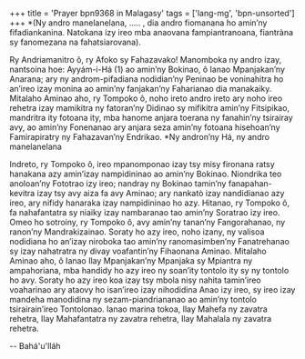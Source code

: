 +++
title = 'Prayer bpn9368 in Malagasy'
tags = ['lang-mg', 'bpn-unsorted']
+++
*(Ny andro manelanelana, ….. , dia andro fiomanana ho amin’ny fifadiankanina. Natokana izy ireo mba anaovana fampiantranoana, fiantràna sy fanomezana na fahatsiarovana).
 
Ry Andriamanitro ô, ry Afoko sy Fahazavako! Manomboka ny andro izay, nantsoina hoe: Ayyám-i-Há (1) ao amin’ny Bokinao, ô Ianao Mpanjakan’ny Anarana; ary ny androm-pifadiana nodidian’ny Peninao be voninahitra ho an’ireo izay monina ao amin’ny fanjakan’ny Faharianao dia manakaiky. Mitalaho Aminao aho, ry Tompoko ô, noho ireto andro ireto ary noho ireo rehetra izay mamikitra ny fatoran’ny Didinao sy mifikitra amin’ny Fitsipikao, mandritra ity fotoana ity, mba hanome anjara toerana ny fanahin’ny tsirairay avy, ao amin’ny Fonenanao ary anjara seza amin’ny fotoana hisehoan’ny Famirapiratry ny Fahazavan’ny Endrikao.
*Ny andron’ny Há, ny andro manelanelana

Indreto, ry Tompoko ô, ireo mpanomponao izay tsy misy fironana ratsy hanakana azy amin’izay nampidininao ao amin’ny Bokinao. Niondrika teo anoloan’ny Fototrao izy ireo; nandray ny Bokinao tamin’ny fanapahan-kevitra izay tsy avy aiza fa avy Aminao; ary nankatò izay nandidianao azy ireo, ary nifidy hanaraka izay nampidininao ho azy.
Hitanao, ry Tompoko ô, fa nahafantatra sy niaiky izay nambaranao tao amin’ny Soratrao izy ireo. Omeo ho sotroiny, ry Tompoko ô, avy amin’ny tanan’ny Fangorahanao, ny ranon’ny Mandrakizainao. Soraty ho azy ireo, noho izany, ny valisoa nodidiana ho an’izay niroboka tao amin’ny ranomasimben’ny Fanatrehanao sy  izay nahatratra ny divay voafantin’ny Fihaonana Aminao.
Mitalaho Aminao aho, ô Ianao Ilay Mpanjakan’ny Mpanjaka sy Mpiantra ny ampahoriana, mba handidy ho azy ireo ny soan’ity tontolo ity sy ny tontolo ho avy. Soraty ho azy ireo koa izay tsy mbola nisy nahita tamin’ireo voaharinao ary ataovy ho isan’ireo izay nihodidina Anao izy ireo, sy ireo izay mandeha manodidina ny sezam-piandriananao ao amin’ny tontolo tsirairain’ireo Tontolonao.
Ianao marina tokoa, Ilay Mahefa ny zavatra rehetra, Ilay Mahafantatra ny zavatra rehetra, Ilay Mahalala ny zavatra rehetra.

-- Bahá'u'lláh
